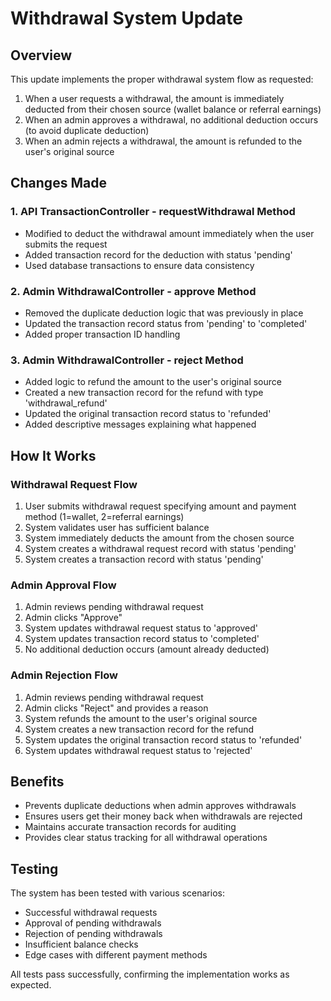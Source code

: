 # Withdrawal System Update

## Overview
This update implements the proper withdrawal system flow as requested:
1. When a user requests a withdrawal, the amount is immediately deducted from their chosen source (wallet balance or referral earnings)
2. When an admin approves a withdrawal, no additional deduction occurs (to avoid duplicate deduction)
3. When an admin rejects a withdrawal, the amount is refunded to the user's original source

## Changes Made

### 1. API TransactionController - requestWithdrawal Method
- Modified to deduct the withdrawal amount immediately when the user submits the request
- Added transaction record for the deduction with status 'pending'
- Used database transactions to ensure data consistency

### 2. Admin WithdrawalController - approve Method
- Removed the duplicate deduction logic that was previously in place
- Updated the transaction record status from 'pending' to 'completed'
- Added proper transaction ID handling

### 3. Admin WithdrawalController - reject Method
- Added logic to refund the amount to the user's original source
- Created a new transaction record for the refund with type 'withdrawal_refund'
- Updated the original transaction record status to 'refunded'
- Added descriptive messages explaining what happened

## How It Works

### Withdrawal Request Flow
1. User submits withdrawal request specifying amount and payment method (1=wallet, 2=referral earnings)
2. System validates user has sufficient balance
3. System immediately deducts the amount from the chosen source
4. System creates a withdrawal request record with status 'pending'
5. System creates a transaction record with status 'pending'

### Admin Approval Flow
1. Admin reviews pending withdrawal request
2. Admin clicks "Approve"
3. System updates withdrawal request status to 'approved'
4. System updates transaction record status to 'completed'
5. No additional deduction occurs (amount already deducted)

### Admin Rejection Flow
1. Admin reviews pending withdrawal request
2. Admin clicks "Reject" and provides a reason
3. System refunds the amount to the user's original source
4. System creates a new transaction record for the refund
5. System updates the original transaction record status to 'refunded'
6. System updates withdrawal request status to 'rejected'

## Benefits
- Prevents duplicate deductions when admin approves withdrawals
- Ensures users get their money back when withdrawals are rejected
- Maintains accurate transaction records for auditing
- Provides clear status tracking for all withdrawal operations

## Testing
The system has been tested with various scenarios:
- Successful withdrawal requests
- Approval of pending withdrawals
- Rejection of pending withdrawals
- Insufficient balance checks
- Edge cases with different payment methods

All tests pass successfully, confirming the implementation works as expected.